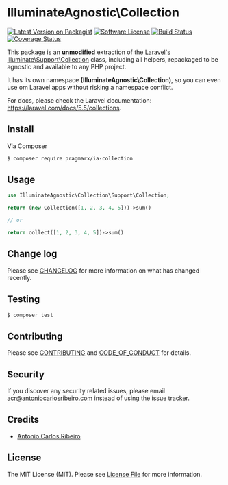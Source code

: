 # IlluminateAgnostic\Collection

[![Latest Version on Packagist][ico-version]][link-packagist]
[![Software License][ico-license]](LICENSE.md)
[![Build Status][ico-travis]][link-travis]
[![Coverage Status][ico-scrutinizer]][link-scrutinizer]
<!-- [![Total Downloads][ico-downloads]][link-downloads] -->
<!-- [![Quality Score][ico-code-quality]][link-code-quality] -->

This package is an **unmodified** extraction of the [Laravel's Illuminate\Support\Collection](https://github.com/laravel/framework/blob/5.5/src/Illuminate/Support/Collection.php) class, including all helpers, repackaged to be agnostic and available to any PHP project.   

It has its own namespace **(IlluminateAgnostic\Collection)**, so you can even use om Laravel apps without risking a namespace conflict.

For docs, please check the Laravel documentation: https://laravel.com/docs/5.5/collections.

## Install

Via Composer

``` bash
$ composer require pragmarx/ia-collection
```

## Usage

``` php
use IlluminateAgnostic\Collection\Support\Collection;

return (new Collection([1, 2, 3, 4, 5]))->sum()

// or

return collect([1, 2, 3, 4, 5])->sum()
``` 

## Change log

Please see [CHANGELOG](CHANGELOG.md) for more information on what has changed recently.

## Testing

``` bash
$ composer test
```

## Contributing

Please see [CONTRIBUTING](CONTRIBUTING.md) and [CODE_OF_CONDUCT](CODE_OF_CONDUCT.md) for details.

## Security

If you discover any security related issues, please email acr@antoniocarlosribeiro.com instead of using the issue tracker.

## Credits

- [Antonio Carlos Ribeiro](https://twitter.com/iantonioribeiro)

## License

The MIT License (MIT). Please see [License File](LICENSE.md) for more information.

[ico-version]: https://img.shields.io/packagist/v/pragmarx/ia-collection.svg?style=flat-square
[ico-license]: https://img.shields.io/badge/license-MIT-brightgreen.svg?style=flat-square

[ico-travis-waiting]: https://img.shields.io/travis/antonioribeiro/ia-collection/master.svg?style=flat-square
[ico-travis]: https://img.shields.io/badge/build-passing-green.svg?style=flat-square

[ico-scrutinizer-waiting]: https://img.shields.io/scrutinizer/coverage/g/antonioribeiro/ia-collection.svg?style=flat-square
[ico-scrutinizer]: https://img.shields.io/badge/coverage-92%20%25-green.svg?style=flat-square

[ico-code-quality]: https://img.shields.io/scrutinizer/g/antonioribeiro/ia-collection.svg?style=flat-square
[ico-downloads]: https://img.shields.io/packagist/dt/pragmarx/ia-collection.svg?style=flat-square

[link-packagist]: https://packagist.org/packages/pragmarx/ia-collection
[link-travis]: https://travis-ci.org/antonioribeiro/ia-collection
[link-scrutinizer]: https://scrutinizer-ci.com/g/antonioribeiro/ia-collection/code-collectionucture
[link-code-quality]: https://scrutinizer-ci.com/g/antonioribeiro/ia-collection
[link-downloads]: https://packagist.org/packages/pragmarx/ia-collection
[link-author]: https://github.com/antonioribeiro
[link-contributors]: ../../contributors
